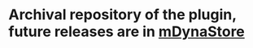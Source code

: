 # Archival repository of the plugin, future releases are in [mDynaStore](https://github.com/m-surowiec/mDynaStore)
